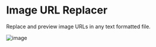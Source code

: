 # Image URL Replacer
 
Replace and preview image URLs in any text formatted file.

![image](https://i.imgur.com/6zCWjxh.png)